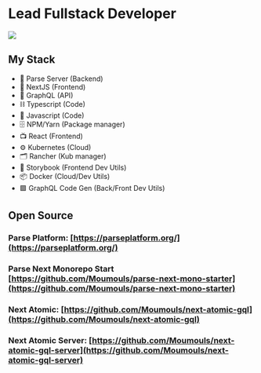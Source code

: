 # Lead Fullstack Developer

![](https://media.giphy.com/media/enqnZjh7ydrefjR1YO/giphy.gif)

## My Stack

- 💎 Parse Server (Backend)
- 📱 NextJS (Frontend)
- 🔮 GraphQL (API)
- ⛓ Typescript (Code)
- 🧱 Javascript (Code)
- 🗄 NPM/Yarn (Package manager)
- 📺 React (Frontend)
- ⚙️ Kubernetes (Cloud)
- 🗂 Rancher (Kub manager)
- 🔧 Storybook (Frontend Dev Utils)
- 📦 Docker (Cloud/Dev Utils)
- 🟪 GraphQL Code Gen (Back/Front Dev Utils)

## Open Source

### Parse Platform: [https://parseplatform.org/](https://parseplatform.org/)

### Parse Next Monorepo Start [https://github.com/Moumouls/parse-next-mono-starter](https://github.com/Moumouls/parse-next-mono-starter)

### Next Atomic: [https://github.com/Moumouls/next-atomic-gql](https://github.com/Moumouls/next-atomic-gql)

### Next Atomic Server: [https://github.com/Moumouls/next-atomic-gql-server](https://github.com/Moumouls/next-atomic-gql-server)
